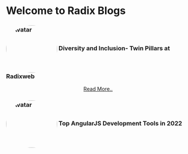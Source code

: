 # Welcome to Radix Blogs
     



### <img src="https://dm8ix2eh2gsglmbyba2271c4-wpengine.netdna-ssl.com/wp-content/uploads/2021/12/Diversity-and-Inclusion-at-Radixweb.jpg" alt="Avatar" style="border-radius: 50%; vertical-align: middle; width: 140px; height: 130px;"> Diversity and Inclusion- Twin Pillars at Radixweb
<p align="center">
     <a href="https://dipti-agravat.github.io/octocat.github.io/Blog1.html">Read More..</a>
</p>

### <img src="https://dm8ix2eh2gsglmbyba2271c4-wpengine.netdna-ssl.com/wp-content/uploads/2021/12/Best-AngularJS-Development-Tools.jpg" alt="Avatar" style="border-radius: 50%; vertical-align: middle; width: 140px; height: 130px;"> Top AngularJS Development Tools in 2022
<p align="center">
<a href="https://dipti-agravat.github.io/octocat.github.io/Blog2.html>Read More..</a>
</p>

